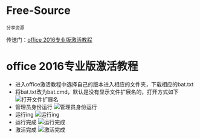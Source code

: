 # Free-Source
    分享资源
    
传送门：[office 2016专业版激活教程](https://github.com/Rain120/Free-Source/tree/master/office%20%E7%A0%B4%E8%A7%A3%E6%95%99%E7%A8%8B)
# office 2016专业版激活教程
  - 进入office激活教程中选择自己的版本进入相应的文件夹，下载相应的bat.txt
  - 将bat.txt改为bat.cmd，默认是没有显示文件扩展名的，打开方式如下
  ![打开文件扩展名](https://camo.githubusercontent.com/793c31d81d64f2ed946053fb9bd71aac153550af/68747470733a2f2f706963332e7a68696d672e636f6d2f38302f76322d31333262336135376131626530656565323033373735353239653666336330325f68642e6a7067)
  - 管理员身份运行
![管理员身份运行](https://pic2.zhimg.com/80/v2-a8edacb5e790ccae2819e58286f5763f_hd.jpg)
  - 运行ing
  ![运行ing](https://camo.githubusercontent.com/d3e4ac83c39b927564130d744920215214e49a20/68747470733a2f2f706963342e7a68696d672e636f6d2f38302f76322d36653961353662626130336266633161343765646232373762306630373632355f68642e6a7067)
  - 运行完成
  ![运行完成](https://camo.githubusercontent.com/25de5d5a4f35f0cdb01c0c2277ff1209ab6551d5/68747470733a2f2f706963332e7a68696d672e636f6d2f38302f76322d63663437343531316534333433353835613834373162313063393337663231645f68642e6a7067)
  - 激活完成
   ![激活完成](https://pic4.zhimg.com/80/v2-df6d0820be380896756cdf913b91baa7_hd.jpg)
